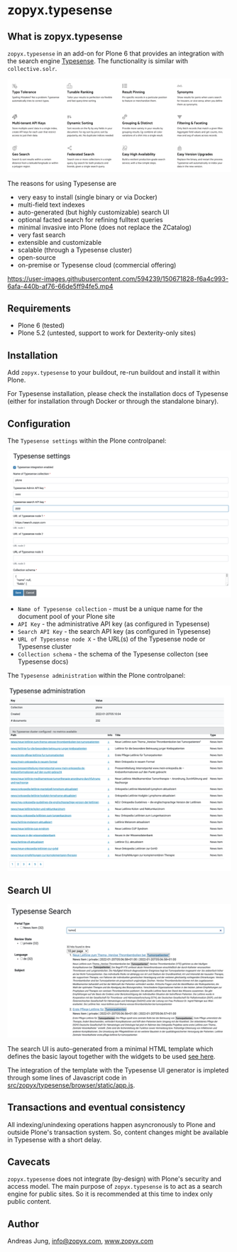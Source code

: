 # zopyx.typesense

## What is zopyx.typesense

`zopyx.typesense` in an add-on for Plone 6 that provides an integration with the
search engine [Typesense](https://typesense.org/). The functionality is similar with `collective.solr`.

![Typesense Features](typesense-features.png)

The reasons for using Typesense are

- very easy to install (single binary or via Docker)
- multi-field text indexes
- auto-generated (but highly customizable) search UI
- optional facted search for refining fulltext queries
- minimal invasive into Plone (does not replace the ZCatalog)
- very fast search
- extensible and customizable
- scalable (through a Typesense cluster)
- open-source
- on-premise or Typesense cloud (commercial offering)



https://user-images.githubusercontent.com/594239/150671828-f6a4c993-6afa-440b-af76-66de5ff94fe5.mp4



## Requirements

- Plone 6 (tested)
- Plone 5.2 (untested, support to work for Dexterity-only sites)

## Installation

Add `zopyx.typesense` to your buildout, re-run buildout and install it within Plone.

For Typesense installation, please check the installation docs of Typesense (either for
installation through Docker or through the standalone binary).
  
## Configuration

The `Typesense settings` within the Plone controlpanel:

![Typesense settings](typesense-settings.png)

- `Name of Typesense collection` - must be a unique name for the document pool of your Plone site
- `API Key` - the administrative API key (as configured in Typesense) 
- `Search API Key` - the search API key (as configured in Typesense) 
- `URL of Typesense node X` - the URL(s) of the Typesense node or Typesense cluster
- `Collection schema` - the schema of the Typesense collecton (see Typesense docs)

The `Typesense administration` within the Plone controlpanel:

![Typesense administration](typesense-administration.png)



## Search UI

![Typesense search](typesense-search.png)

The search UI is auto-generated from a minimal HTML template which defines the
basic layout together with the widgets to be used [see
here](src/zopyx/typesense/browser/search.pt).

The integration of the template with the Typesense UI generator is impleted
through some lines of Javascript code in
[src/zopyx/typesense/browser/static/app.js](src/zopyx/typesense/browser/static/app.js).

## Transactions and eventual consistency

All indexing/unindexing operations happen asyncronously to Plone and outside
Plone's transaction system.  So, content changes might be available in
Typesense with a short delay. 

## Cavecats

`zopyx.typesense` does not integrate (by-design) with Plone's security and access model.
The main purpose of `zopyx.typesense` is to act as a search engine for public sites.
So it is recommended at this time to index only public content.

## Author

Andreas Jung, info@zopyx.com, www.zopyx.com
